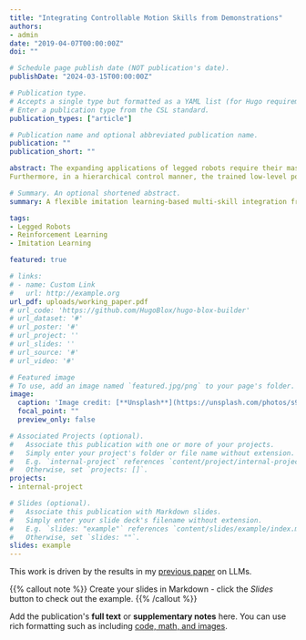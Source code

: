 ```yaml
---
title: "Integrating Controllable Motion Skills from Demonstrations"
authors:
- admin
date: "2019-04-07T00:00:00Z"
doi: ""

# Schedule page publish date (NOT publication's date).
publishDate: "2024-03-15T00:00:00Z"

# Publication type.
# Accepts a single type but formatted as a YAML list (for Hugo requirements).
# Enter a publication type from the CSL standard.
publication_types: ["article"]

# Publication name and optional abbreviated publication name.
publication: ""
publication_short: ""

abstract: The expanding applications of legged robots require their mastery of versatile motion skills. Correspondingly, researchers must address the challenge of integrating multiple diverse motion skills into controllers. While existing reinforcement learning (RL)-based approaches have achieved notable success in multi-skill integration for legged robots, these methods often require intricate reward engineering or are restricted to integrating a predefined set of motion skills constrained by specific task objectives, resulting in limited flexibility. In this work, we introduce a flexible multi-skill integration framework named Controllable Skills Integration (CSI). CSI enables the integration of a diverse set of motion skills with varying styles into a single policy without the need for complex reward tuning.
Furthermore, in a hierarchical control manner, the trained low-level policy can be coupled with a high-level Natural Language Inference (NLI) module to enable preliminary language-directed skill control. Our experiments demonstrate that CSI can flexibly integrate a diverse array of motion skills more comprehensively and facilitate the transitions between different skills. Additionally, CSI exhibits good scalability as the number of motion skills to be integrated increases significantly.

# Summary. An optional shortened abstract.
summary: A flexible imitation learning-based multi-skill integration framework for legged robots.

tags:
- Legged Robots
- Reinforcement Learning
- Imitation Learning

featured: true

# links:
# - name: Custom Link
#   url: http://example.org
url_pdf: uploads/working_paper.pdf
# url_code: 'https://github.com/HugoBlox/hugo-blox-builder'
# url_dataset: '#'
# url_poster: '#'
# url_project: ''
# url_slides: ''
# url_source: '#'
# url_video: '#'

# Featured image
# To use, add an image named `featured.jpg/png` to your page's folder. 
image:
  caption: 'Image credit: [**Unsplash**](https://unsplash.com/photos/s9CC2SKySJM)'
  focal_point: ""
  preview_only: false

# Associated Projects (optional).
#   Associate this publication with one or more of your projects.
#   Simply enter your project's folder or file name without extension.
#   E.g. `internal-project` references `content/project/internal-project/index.md`.
#   Otherwise, set `projects: []`.
projects:
- internal-project

# Slides (optional).
#   Associate this publication with Markdown slides.
#   Simply enter your slide deck's filename without extension.
#   E.g. `slides: "example"` references `content/slides/example/index.md`.
#   Otherwise, set `slides: ""`.
slides: example
---
```


This work is driven by the results in my [previous paper](/publication/conference-paper/) on LLMs.

{{% callout note %}}
Create your slides in Markdown - click the *Slides* button to check out the example.
{{% /callout %}}

Add the publication's **full text** or **supplementary notes** here. You can use rich formatting such as including [code, math, and images](https://docs.hugoblox.com/content/writing-markdown-latex/).

